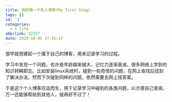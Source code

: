 ```yaml
---
title: 我的第一个私人博客(My first blog)
tags: []
id: '1'
categories:
  - - life
abbrlink: 52357
date: 2020-10-05 17:42:17
---
```


很早就想建起一个属于自己的博客，用来记录学习的过程。

学习中发现一个问题，也许是年龄越来越大，记忆力逐渐衰减，很多网络上学到的知识转瞬即忘。比如安装linux系统时，碰到一些奇怪的问题，在网上查找后找到了解决办法，然而下次碰到同样的问题，依然需要去网上找答案。

于是这个个人博客应运而生，用于记录学习中碰到的各类问题，以方便自己查阅，万一还能够帮助到其他人，就再好不过了！
